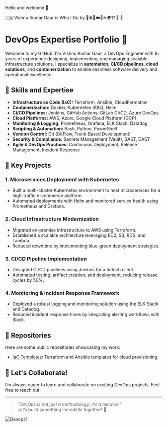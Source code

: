 Hello and welcome 🙏

🇮🇳 Vishnu Kumar Gaur is Who I Go by 🐳☸️👾☁️🐍☕️🌍🏗️🔧 🐘


# DevOps Expertise Portfolio 🚀

Welcome to my GitHub! I'm Vishnu Kumar Gaur, a DevOps Engineer with 8+ years of experience designing, implementing, and managing scalable infrastructure solutions. I specialize in **automation**, **CI/CD pipelines**, **cloud solutions**, and **containerization** to enable seamless software delivery and operational excellence.

## 🔧 Skills and Expertise

- **Infrastructure as Code (IaC):** Terraform, Ansible, CloudFormation  
- **Containerization:** Docker, Kubernetes (K8s), Helm  
- **CI/CD Pipelines:** Jenkins, GitHub Actions, GitLab CI/CD, Azure DevOps  
- **Cloud Platforms:** AWS, Azure, Google Cloud Platform (GCP)  
- **Monitoring & Logging:** Prometheus, Grafana, ELK Stack, Datadog  
- **Scripting & Automation:** Bash, Python, PowerShell  
- **Version Control:** Git (GitFlow, Trunk-Based Development)  
- **Security & Compliance:** Secrets Management (Vault), SAST, DAST  
- **Agile & DevOps Practices:** Continuous Deployment, Release Management, Incident Response  

## 🌟 Key Projects

### 1. **Microservices Deployment with Kubernetes**
- Built a multi-cluster Kubernetes environment to host microservices for a high-traffic e-commerce platform.  
- Automated deployments with Helm and monitored service health using Prometheus and Grafana.

### 2. **Cloud Infrastructure Modernization**
- Migrated on-premise infrastructure to AWS using Terraform.  
- Established a scalable architecture leveraging EC2, S3, RDS, and Lambda.  
- Reduced downtime by implementing blue-green deployment strategies.

### 3. **CI/CD Pipeline Implementation**
- Designed CI/CD pipelines using Jenkins for a fintech client.  
- Automated testing, artifact creation, and deployment, reducing release cycles by 50%.  

### 4. **Monitoring & Incident Response Framework**
- Deployed a robust logging and monitoring solution using the ELK Stack and Datadog.  
- Reduced incident response times by integrating alerting workflows with Slack.

## 📂 Repositories

Here are some public repositories showcasing my work:

- [IaC Templates](https://github.com/vsmac/terraform_aws): Terraform and Ansible templates for cloud provisioning.  
 

## 🤝 Let's Collaborate!

I’m always eager to learn and collaborate on exciting DevOps projects. Feel free to reach out:

---

> _"DevOps is not just a methodology; it’s a mindset."_  
Let’s build something incredible together! 🌟


<!---
vsmac/vsmac is a ✨ special ✨ repository because its `README.md` (this file) appears on your GitHub profile.
You can click the Preview link to take a look at your changes.
--->
![Devops1](https://github.com/user-attachments/assets/c79d2b08-d69b-4da0-8949-609503a3d1b3)
